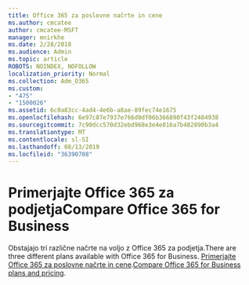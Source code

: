 ```yaml
---
title: Office 365 za poslovne načrte in cene
ms.author: cmcatee
author: cmcatee-MSFT
manager: mnirkhe
ms.date: 2/28/2018
ms.audience: Admin
ms.topic: article
ROBOTS: NOINDEX, NOFOLLOW
localization_priority: Normal
ms.collection: Adm_O365
ms.custom:
- "475"
- "1500026"
ms.assetid: 6c0a83cc-4ad4-4e6b-a8ae-89fec74e1675
ms.openlocfilehash: 6e97c87e7937e766d0df06b366890f43f2484938
ms.sourcegitcommit: 7c90dcc570d32ebd968e3e4e816a7b482890b3a4
ms.translationtype: MT
ms.contentlocale: sl-SI
ms.lasthandoff: 08/13/2019
ms.locfileid: "36390708"
---
```

# <a name="compare-office-365-for-business"></a><span data-ttu-id="5b3ab-102">Primerjajte Office 365 za podjetja</span><span class="sxs-lookup"><span data-stu-id="5b3ab-102">Compare Office 365 for Business</span></span>

<span data-ttu-id="5b3ab-103">Obstajajo tri različne načrte na voljo z Office 365 za podjetja.</span><span class="sxs-lookup"><span data-stu-id="5b3ab-103">There are three different plans available with Office 365 for Business.</span></span> <span data-ttu-id="5b3ab-104">[Primerjajte Office 365 za poslovne načrte in cene](https://products.office.com/compare-all-microsoft-office-products?tab=2).</span><span class="sxs-lookup"><span data-stu-id="5b3ab-104">[Compare Office 365 for Business plans and pricing](https://products.office.com/compare-all-microsoft-office-products?tab=2).</span></span>  